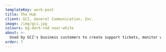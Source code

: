 ```yaml
---
templateKey: work-post
title: The Hub
client: GCI, General Communication, Inc.
image: /img/gci.jpg
colours: bg-dark-red near-white
about: >-
  Used by GCI's business customers to create support tickets, monitor wifi endpoints and firewall traffic as well as a variety of other features.
order: 7
---
```


